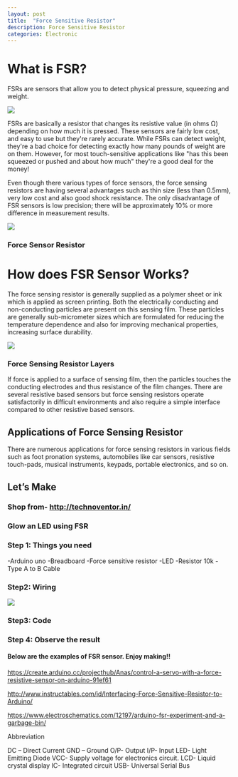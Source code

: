 ```yaml
---
layout: post
title:  "Force Sensitive Resistor"
description: Force Sensitive Resistor
categories: Electronic
---
```



# What is FSR?
FSRs are sensors that allow you to detect physical pressure, squeezing and weight.

![]({{site.baseurl}}/images/Electronic/4/01.jpg)

FSRs are basically a resistor that changes its resistive value (in ohms Ω) depending on how much it is pressed. These sensors are fairly low cost, and easy to use but they're rarely accurate. 
While FSRs can detect weight, they're a bad choice for detecting exactly how many pounds of weight are on them.
However, for most touch-sensitive applications like "has this been squeezed or pushed and about how much" they're a good deal for the money!

Even though there various types of force sensors, the force sensing resistors are having several advantages such as thin size (less than 0.5mm), very low cost and also good shock resistance. The only disadvantage of FSR sensors is low precision; there will be approximately 10% or more difference in measurement results.

![]({{site.baseurl}}/images/Electronic/4/02.jpg)

### Force Sensor Resistor


# How does FSR Sensor Works?
The force sensing resistor is generally supplied as a polymer sheet or ink which is applied as screen printing. Both the electrically conducting and non-conducting particles are present on this sensing film. These particles are generally sub-micrometer sizes which are formulated for reducing the temperature dependence and also for improving mechanical properties, increasing surface durability.
 
![]({{site.baseurl}}/images/Electronic/4/03.jpg)
### Force Sensing Resistor Layers

 
If force is applied to a surface of sensing film, then the particles touches the conducting electrodes and thus resistance of the film changes. There are several resistive based sensors but force sensing resistors operate satisfactorily in difficult environments and also require a simple interface compared to other resistive based sensors.
## Applications of Force Sensing Resistor
There are numerous applications for force sensing resistors in various fields such as foot pronation systems, automobiles like car sensors, resistive touch-pads, musical instruments, keypads, portable electronics, and so on.
 
## Let’s Make
### Shop from-  http://technoventor.in/

### Glow an LED  using FSR
### Step 1: Things you need
-Arduino uno
-Breadboard
-Force sensitive resistor
-LED
-Resistor 10k
-Type A to B Cable
### Step2: Wiring

![]({{site.baseurl}}/images/Electronic/4/04.png)
 
### Step3: Code 

<script src="https://gist.github.com/saylitechno/0ba8621260b9655b78c1f682c3dfc53d.js"></script>



### Step 4: Observe the result

#### Below are the examples of FSR sensor. Enjoy making!!
 
https://create.arduino.cc/projecthub/Anas/control-a-servo-with-a-force-resistive-sensor-on-arduino-91ef61
 
http://www.instructables.com/id/Interfacing-Force-Sensitive-Resistor-to-Arduino/
 
https://www.electroschematics.com/12197/arduino-fsr-experiment-and-a-garbage-bin/
 
Abbreviation

DC – Direct Current
GND – Ground 
O/P- Output
I/P- Input
LED- Light Emitting Diode
VCC-  Supply voltage for electronics circuit.
LCD- Liquid crystal display
IC- Integrated circuit
USB- Universal Serial Bus
